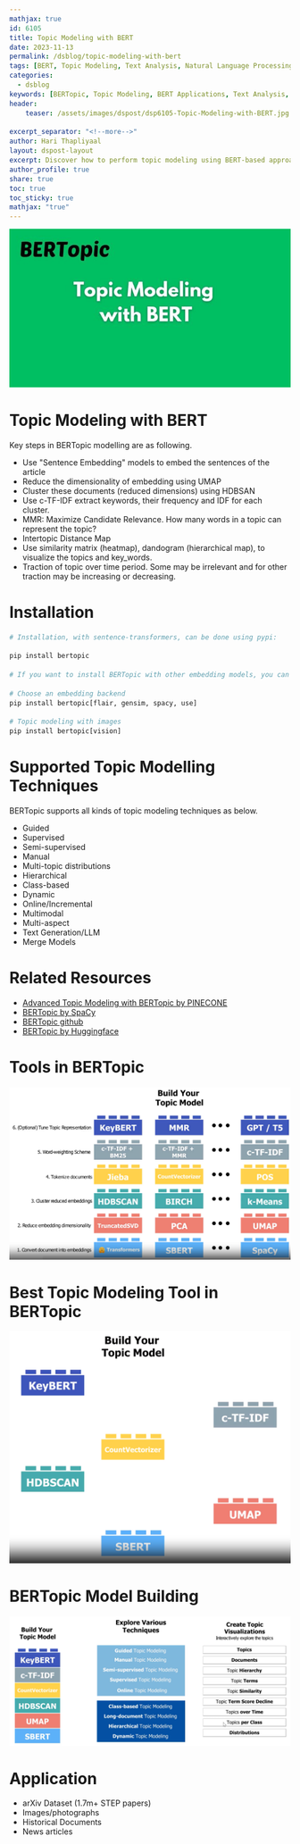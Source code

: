 ```yaml
---
mathjax: true
id: 6105
title: Topic Modeling with BERT
date: 2023-11-13
permalink: /dsblog/topic-modeling-with-bert
tags: [BERT, Topic Modeling, Text Analysis, Natural Language Processing, Machine Learning, Document Clustering, Text Mining]
categories:
  - dsblog
keywords: [BERTopic, Topic Modeling, BERT Applications, Text Analysis, Document Classification, Natural Language Processing, Text Mining, Content Analysis]
header:
    teaser: /assets/images/dspost/dsp6105-Topic-Modeling-with-BERT.jpg
    
excerpt_separator: "<!--more-->"   
author: Hari Thapliyaal   
layout: dspost-layout   
excerpt: Discover how to perform topic modeling using BERT-based approaches. Learn about advanced techniques for identifying and analyzing topics in text collections using transformer-based models and clustering algorithms.   
author_profile: true   
share: true   
toc: true   
toc_sticky: true 
mathjax: "true"
---
```


![Topic Modeling with BERT](/assets/images/dspost/dsp6105-Topic-Modeling-with-BERT.jpg)

# Topic Modeling with BERT

Key steps in BERTopic modelling are as following.

- Use "Sentence Embedding" models to embed the sentences of the article
- Reduce the dimensionality of embedding using UMAP 
- Cluster these documents (reduced dimensions) using HDBSAN
- Use c-TF-IDF extract keywords, their frequency and IDF for each cluster. 
- MMR: Maximize Candidate Relevance. How many words in a topic can represent the topic?
- Intertopic Distance Map 
- Use similarity matrix (heatmap), dandogram (hierarchical map), to visualize the topics and key_words.
- Traction of topic over time period. Some may be irrelevant and for other traction may be increasing or decreasing.


# Installation
```python
# Installation, with sentence-transformers, can be done using pypi:

pip install bertopic

# If you want to install BERTopic with other embedding models, you can choose one of the following:

# Choose an embedding backend
pip install bertopic[flair, gensim, spacy, use]

# Topic modeling with images
pip install bertopic[vision]
```

# Supported Topic Modelling Techniques 

BERTopic supports all kinds of topic modeling techniques as below.

- Guided	
- Supervised	
- Semi-supervised
- Manual	
- Multi-topic distributions	
- Hierarchical
- Class-based	
- Dynamic	
- Online/Incremental
- Multimodal	
- Multi-aspect	
- Text Generation/LLM
- Merge Models

# Related Resources
- [Advanced Topic Modeling with BERTopic by PINECONE](https://www.pinecone.io/learn/bertopic/)
- [BERTopic by SpaCy](https://spacy.io/universe/project/bertopic)
- [BERTopic github](https://github.com/MaartenGr/BERTopic)
- [BERTopic by Huggingface](https://huggingface.co/blog/bertopic)

# Tools in BERTopic
![Tools-in-BERTopic](/assets/images/dspost/bertopic/Tools-in-BERTopic.png)

# Best Topic Modeling Tool in BERTopic
![BEST-Tools-in-BERTopic](/assets/images/dspost/bertopic/BEST-Tools-in-BERTopic.png)

# BERTopic Model Building
![BERTopic-Model-Building](/assets/images/dspost/bertopic/BERTopic-Model-Building.png)




# Application
- arXiv Dataset (1.7m+ STEP papers)
- Images/photographs
- Historical Documents 
- News articles 
